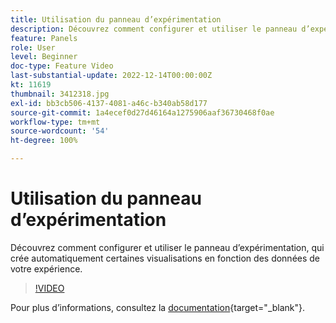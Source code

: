 ```yaml
---
title: Utilisation du panneau d’expérimentation
description: Découvrez comment configurer et utiliser le panneau d’expérimentation, qui crée automatiquement certaines visualisations en fonction des données de votre expérience.
feature: Panels
role: User
level: Beginner
doc-type: Feature Video
last-substantial-update: 2022-12-14T00:00:00Z
kt: 11619
thumbnail: 3412318.jpg
exl-id: bb3cb506-4137-4081-a46c-b340ab58d177
source-git-commit: 1a4ecef0d27d46164a1275906aaf36730468f0ae
workflow-type: tm+mt
source-wordcount: '54'
ht-degree: 100%

---
```


# Utilisation du panneau d’expérimentation

Découvrez comment configurer et utiliser le panneau d’expérimentation, qui crée automatiquement certaines visualisations en fonction des données de votre expérience.

>[!VIDEO](https://video.tv.adobe.com/v/3412318/?quality=12&learn=on)

Pour plus dʼinformations, consultez la [documentation](https://experienceleague.adobe.com/docs/analytics-platform/using/cja-workspace/panels/experimentation.html?lang=fr){target="_blank"}.
